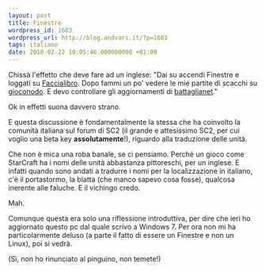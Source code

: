 ```yaml
---
layout: post
title: Finestre
wordpress_id: 1683
wordpress_url: http://blog.andvari.it/?p=1683
tags: italiano
date: 2010-02-22 10:05:46.000000000 +01:00
---
```

Chissà l'effetto che deve fare ad un inglese: "Dai su accendi Finestre e loggati su <a href="http://www.facebook.com">Faccialibro</a>. Dopo fammi un po' vedere le mie partite di scacchi su <a href="http://www.gameknot.com">gioconodo</a>. E devo controllare gli aggiornamenti di <a href="http://eu.battle.net">battaglianet</a>."

Ok in effetti suona davvero strano.

E questa discussione è fondamentalmente la stessa che ha coinvolto la comunità italiana sul forum di SC2 (il grande e attesissimo SC2, per cui voglio una beta key <strong>assolutamente</strong>!), riguardo alla traduzione delle unità.

Che non è mica una roba banale, se ci pensiamo. Perché un gioco come StarCraft ha i nomi delle unità abbastanza pittoreschi, per un inglese. E infatti quando sono andati a tradurre i nomi per la localizzazione in italiano, c'è il portastormo, la blatta (che manco sapevo cosa fosse), qualcosa inerente alle faluche. E il vichingo credo.

Mah.

Comunque questa era solo una riflessione introduttiva, per dire che ieri ho aggiornato questo pc dal quale scrivo a Windows 7. Per ora non mi ha particolarmente deluso (a parte il fatto di essere un Finestre e non un Linux), poi si vedrà.

(Sì, non ho rinunciato al pinguino, non temete!)

